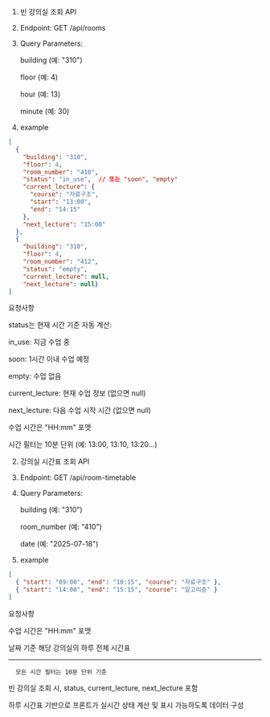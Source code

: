 1. 빈 강의실 조회 API

1. Endpoint: GET /api/rooms
2. Query Parameters:
    
    building (예: "310")
    
    floor (예: 4)
    
    hour (예: 13)
    
    minute (예: 30)
    
3. example

```json
[
  {
    "building": "310",
    "floor": 4,
    "room_number": "410",
    "status": "in_use",  // 또는 "soon", "empty"
    "current_lecture": {
      "course": "자료구조",
      "start": "13:00",
      "end": "14:15"
    },
    "next_lecture": "15:00"
  },
  {
    "building": "310",
    "floor": 4,
    "room_number": "412",
    "status": "empty",
    "current_lecture": null,
    "next_lecture": null}
]
```

요청사항

status는 현재 시간 기준 자동 계산:

in_use: 지금 수업 중

soon: 1시간 이내 수업 예정

empty: 수업 없음

current_lecture: 현재 수업 정보 (없으면 null)

next_lecture: 다음 수업 시작 시간 (없으면 null)

수업 시간은 "HH:mm" 포맷

시간 필터는 10분 단위 (예: 13:00, 13:10, 13:20...)

2. 강의실 시간표 조회 API

1. Endpoint: GET /api/room-timetable
2. Query Parameters:
    
    building (예: "310")
    
    room_number (예: "410")
    
    date (예: "2025-07-18")
    
3. example

```json
[
  { "start": "09:00", "end": "10:15", "course": "자료구조" },
  { "start": "14:00", "end": "15:15", "course": "알고리즘" }
]
```

요청사항

수업 시간은 "HH:mm" 포맷

날짜 기준 해당 강의실의 하루 전체 시간표

***

      모든 시간 필터는 10분 단위 기준

빈 강의실 조회 시, status, current_lecture, next_lecture 포함

하루 시간표 기반으로 프론트가 실시간 상태 계산 및 표시 가능하도록 데이터 구성
